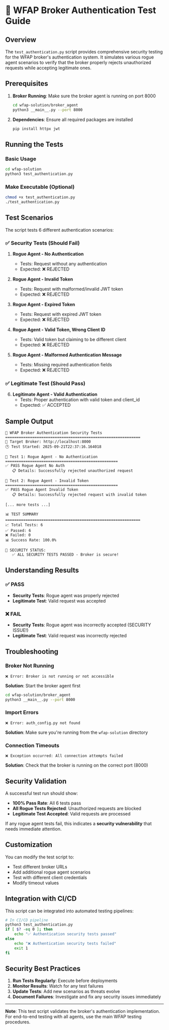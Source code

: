 # 🔐 WFAP Broker Authentication Test Guide

## Overview
The `test_authentication.py` script provides comprehensive security testing for the WFAP broker's authentication system. It simulates various rogue agent scenarios to verify that the broker properly rejects unauthorized requests while accepting legitimate ones.

## Prerequisites
1. **Broker Running**: Make sure the broker agent is running on port 8000
   ```bash
   cd wfap-solution/broker_agent
   python3 __main__.py --port 8000
   ```

2. **Dependencies**: Ensure all required packages are installed
   ```bash
   pip install httpx jwt
   ```

## Running the Tests

### Basic Usage
```bash
cd wfap-solution
python3 test_authentication.py
```

### Make Executable (Optional)
```bash
chmod +x test_authentication.py
./test_authentication.py
```

## Test Scenarios

The script tests 6 different authentication scenarios:

### ✅ Security Tests (Should Fail)
1. **Rogue Agent - No Authentication**
   - Tests: Request without any authentication
   - Expected: ❌ REJECTED

2. **Rogue Agent - Invalid Token**
   - Tests: Request with malformed/invalid JWT token
   - Expected: ❌ REJECTED

3. **Rogue Agent - Expired Token**
   - Tests: Request with expired JWT token
   - Expected: ❌ REJECTED

4. **Rogue Agent - Valid Token, Wrong Client ID**
   - Tests: Valid token but claiming to be different client
   - Expected: ❌ REJECTED

5. **Rogue Agent - Malformed Authentication Message**
   - Tests: Missing required authentication fields
   - Expected: ❌ REJECTED

### ✅ Legitimate Test (Should Pass)
6. **Legitimate Agent - Valid Authentication**
   - Tests: Proper authentication with valid token and client_id
   - Expected: ✅ ACCEPTED

## Sample Output

```
🔐 WFAP Broker Authentication Security Tests
============================================================
🎯 Target Broker: http://localhost:8000
🕐 Test Started: 2025-09-21T22:37:16.164018

🧪 Test 1: Rogue Agent - No Authentication
==================================================
✅ PASS Rogue Agent No Auth
   📋 Details: Successfully rejected unauthorized request

🧪 Test 2: Rogue Agent - Invalid Token
==================================================
✅ PASS Rogue Agent Invalid Token
   📋 Details: Successfully rejected request with invalid token

[... more tests ...]

📊 TEST SUMMARY
============================================================
📈 Total Tests: 6
✅ Passed: 6
❌ Failed: 0
📊 Success Rate: 100.0%

🔐 SECURITY STATUS:
   ✅ ALL SECURITY TESTS PASSED - Broker is secure!
```

## Understanding Results

### ✅ PASS
- **Security Tests**: Rogue agent was properly rejected
- **Legitimate Test**: Valid request was accepted

### ❌ FAIL
- **Security Tests**: Rogue agent was incorrectly accepted (SECURITY ISSUE!)
- **Legitimate Test**: Valid request was incorrectly rejected

## Troubleshooting

### Broker Not Running
```
❌ Error: Broker is not running or not accessible
```
**Solution**: Start the broker agent first
```bash
cd wfap-solution/broker_agent
python3 __main__.py --port 8000
```

### Import Errors
```
❌ Error: auth_config.py not found
```
**Solution**: Make sure you're running from the `wfap-solution` directory

### Connection Timeouts
```
❌ Exception occurred: All connection attempts failed
```
**Solution**: Check that the broker is running on the correct port (8000)

## Security Validation

A successful test run should show:
- **100% Pass Rate**: All 6 tests pass
- **All Rogue Tests Rejected**: Unauthorized requests are blocked
- **Legitimate Test Accepted**: Valid requests are processed

If any rogue agent tests fail, this indicates a **security vulnerability** that needs immediate attention.

## Customization

You can modify the test script to:
- Test different broker URLs
- Add additional rogue agent scenarios
- Test with different client credentials
- Modify timeout values

## Integration with CI/CD

This script can be integrated into automated testing pipelines:

```bash
# In CI/CD pipeline
python3 test_authentication.py
if [ $? -eq 0 ]; then
    echo "✅ Authentication security tests passed"
else
    echo "❌ Authentication security tests failed"
    exit 1
fi
```

## Security Best Practices

1. **Run Tests Regularly**: Execute before deployments
2. **Monitor Results**: Watch for any test failures
3. **Update Tests**: Add new scenarios as threats evolve
4. **Document Failures**: Investigate and fix any security issues immediately

---

**Note**: This test script validates the broker's authentication implementation. For end-to-end testing with all agents, use the main WFAP testing procedures.
